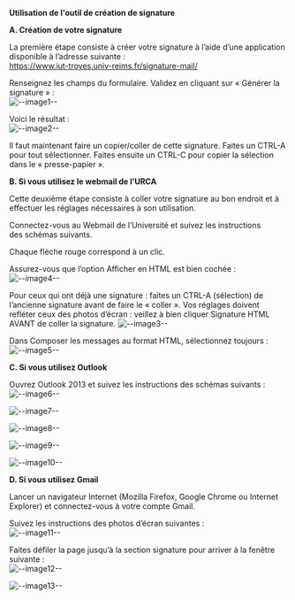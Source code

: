 **Utilisation de l'outil de création de signature**

**A. Création de votre signature**

La première étape consiste à créer votre signature à l’aide d’une application disponible à l’adresse suivante :  
https://www.iut-troyes.univ-reims.fr/signature-mail/

Renseignez les champs du formulaire. Validez en cliquant sur « Générer la signature » :  
![--image1--](https://raw.githubusercontent.com/brahimmachkouri/signature-mail/main/images/new_image1.png)

Voici le résultat :  
![--image2--](https://raw.githubusercontent.com/brahimmachkouri/signature-mail/main/images/new_image2.jpg)  

Il faut maintenant faire un copier/coller de cette signature. Faites un CTRL-A pour tout sélectionner. Faites ensuite un CTRL-C pour copier la sélection dans le « presse-papier ».

**B. Si vous utilisez le webmail de l’URCA**

Cette deuxième étape consiste à coller votre signature au bon endroit et à effectuer les réglages nécessaires à son utilisation.

Connectez-vous au Webmail de l’Université et suivez les instructions des schémas suivants.

Chaque flèche rouge correspond à un clic.


Assurez-vous que l’option Afficher en HTML est bien cochée :
![--image4--](https://raw.githubusercontent.com/brahimmachkouri/signature-mail/main/images/new_roundcube2.png)  

Pour ceux qui ont déjà une signature : faites un CTRL-A (sélection) de l’ancienne signature avant de faire le « coller ».
Vos réglages doivent refléter ceux des photos d’écran : veillez à bien cliquer Signature HTML AVANT de coller la signature. 
![--image3--](https://raw.githubusercontent.com/brahimmachkouri/signature-mail/main/images/new_roundcube1.png)  

 Dans Composer les messages au format HTML, sélectionnez toujours :
![--image5--](https://raw.githubusercontent.com/brahimmachkouri/signature-mail/main/images/new_roundcube3.png)  
 
**C. Si vous utilisez Outlook**

Ouvrez Outlook 2013 et suivez les instructions des schémas suivants :  
![--image6--](https://raw.githubusercontent.com/brahimmachkouri/signature-mail/main/images/new_outlook1.jpg)  

![--image7--](https://raw.githubusercontent.com/brahimmachkouri/signature-mail/main/images/new_outlook2.jpg)  

![--image8--](https://raw.githubusercontent.com/brahimmachkouri/signature-mail/main/images/new_outlook3.jpg)  

![--image9--](https://raw.githubusercontent.com/brahimmachkouri/signature-mail/main/images/new_outlook4.jpg)  

![--image10--](https://raw.githubusercontent.com/brahimmachkouri/signature-mail/main/images/new_outlook5.jpg)  

**D. Si vous utilisez Gmail**

Lancer un navigateur Internet (Mozilla Firefox, Google Chrome ou Internet Explorer) et connectez-vous à votre compte Gmail.

Suivez les instructions des photos d’écran suivantes :  
![--image11--](https://raw.githubusercontent.com/brahimmachkouri/signature-mail/main/images/new_outlook1.jpg)  

Faites défiler la page jusqu’à la section signature pour arriver à la fenêtre suivante :  
![--image12--](https://raw.githubusercontent.com/brahimmachkouri/signature-mail/main/images/new_outlook2.jpg)  

![--image13--](https://raw.githubusercontent.com/brahimmachkouri/signature-mail/main/images/new_outlook3.jpg)  


  


